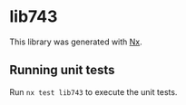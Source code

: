# lib743

This library was generated with [Nx](https://nx.dev).

## Running unit tests

Run `nx test lib743` to execute the unit tests.
